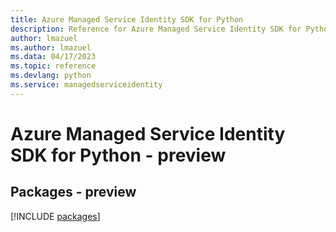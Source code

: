 ```yaml
---
title: Azure Managed Service Identity SDK for Python
description: Reference for Azure Managed Service Identity SDK for Python
author: lmazuel
ms.author: lmazuel
ms.data: 04/17/2023
ms.topic: reference
ms.devlang: python
ms.service: managedserviceidentity
---
```

# Azure Managed Service Identity SDK for Python - preview
## Packages - preview
[!INCLUDE [packages](managed-service-identity-index.md)]